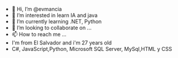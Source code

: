 - 👋 Hi, I’m @evmancia
- 👀 I’m interested in learn IA and java
- 🌱 I’m currently learning .NET, Python
- 💞️ I’m looking to collaborate on ...
- 📫 How to reach me ...
- I'm from El Salvador and i'm 27 years old
- C#, JavaScript,Python, Microsoft SQL Server, MySql,HTML y CSS
<!---
evmancia/evmancia is a ✨ special ✨ repository because its `README.md` (this file) appears on your GitHub profile.
You can click the Preview link to take a look at your changes.
--->
